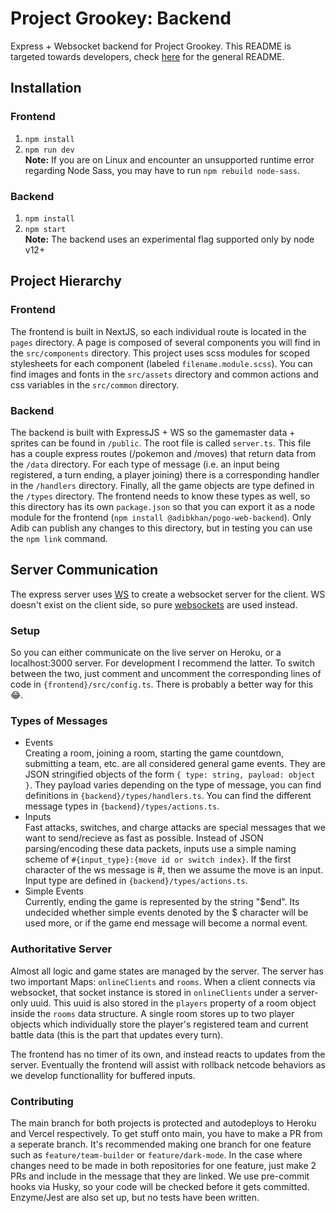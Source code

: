 # Project Grookey: Backend
Express + Websocket backend for Project Grookey. This README is targeted towards developers, check [here](https://github.com/DeveloperKhan/pogo-web) for the general README.

## Installation
### Frontend
1. ```npm install```
2. ```npm run dev```
<br /><b>Note:</b> If you are on Linux and encounter an unsupported runtime error regarding Node Sass, you may have to run `npm rebuild node-sass`.
### Backend
1. ```npm install```
2. ```npm start```
<br /><b>Note:</b> The backend uses an experimental flag supported only by node v12+

## Project Hierarchy
### Frontend
The frontend is built in NextJS, so each individual route is located in the `pages` directory. A page is composed of several components you will find in the `src/components` directory. This project uses scss modules for scoped stylesheets for each component (labeled `filename.module.scss`). You can find images and fonts in the `src/assets` directory and common actions and css variables in the `src/common` directory.

### Backend
The backend is built with ExpressJS + WS so the gamemaster data + sprites can be found in `/public`. The root file is called `server.ts`. This file has a couple express routes (/pokemon and /moves) that return data from the `/data` directory. For each type of message (i.e. an input being registered, a turn ending, a player joining) there is a corresponding handler in the `/handlers` directory. Finally, all the game objects are type defined in the `/types` directory. The frontend needs to know these types as well, so this directory has its own `package.json` so that you can export it as a node module for the frontend (`npm install @adibkhan/pogo-web-backend`). Only Adib can publish any changes to this directory, but in testing you can use the `npm link` command.

## Server Communication
The express server uses [WS](https://www.npmjs.com/package/ws) to create a websocket server for the client. WS doesn't exist on the client side, so pure [websockets](https://developer.mozilla.org/en-US/docs/Web/API/WebSockets_API) are used instead.
### Setup
So you can either communicate on the live server on Heroku, or a localhost:3000 server. For development I recommend the latter. To switch between the two, just comment and uncomment the corresponding lines of code in `{frontend}/src/config.ts`. There is probably a better way for this 😂.
### Types of Messages
- Events <br />
Creating a room, joining a room, starting the game countdown, submitting a team, etc. are all considered general game events. They are JSON stringified objects of the form `{ type: string, payload: object }`. They payload varies depending on the type of message, you can find definitions in `{backend}/types/handlers.ts`. You can find the different message types in `{backend}/types/actions.ts`.
- Inputs <br />
Fast attacks, switches, and charge attacks are special messages that we want to send/recieve as fast as possible. Instead of JSON parsing/encoding these data packets, inputs use a simple naming scheme of `#{input_type}:{move id or switch index}`. If the first character of the ws message is #, then we assume the move is an input. Input type are defined in `{backend}/types/actions.ts`.
- Simple Events <br />
Currently, ending the game is represented by the string "$end". Its undecided whether simple events denoted by the $ character will be used more, or if the game end message will become a normal event.
### Authoritative Server
Almost all logic and game states are managed by the server. The server has two important Maps: `onlineClients` and `rooms`. When a client connects via websocket, that socket instance is stored in `onlineClients` under a server-only uuid. This uuid is also stored in the `players` property of a room object inside the `rooms` data structure. A single room stores up to two player objects which individually store the player's registered team and current battle data (this is the part that updates every turn).

The frontend has no timer of its own, and instead reacts to updates from the server. Eventually the frontend will assist with rollback netcode behaviors as we develop functionallity for buffered inputs.

### Contributing
The main branch for both projects is protected and autodeploys to Heroku and Vercel respectively. To get stuff onto main, you have to make a PR from a seperate branch. It's recommended making one branch for one feature such as `feature/team-builder` or `feature/dark-mode`. In the case where changes need to be made in both repositories for one feature, just make 2 PRs and include in the message that they are linked. We use pre-commit hooks via Husky, so your code will be checked before it gets committed. Enzyme/Jest are also set up, but no tests have been written.
